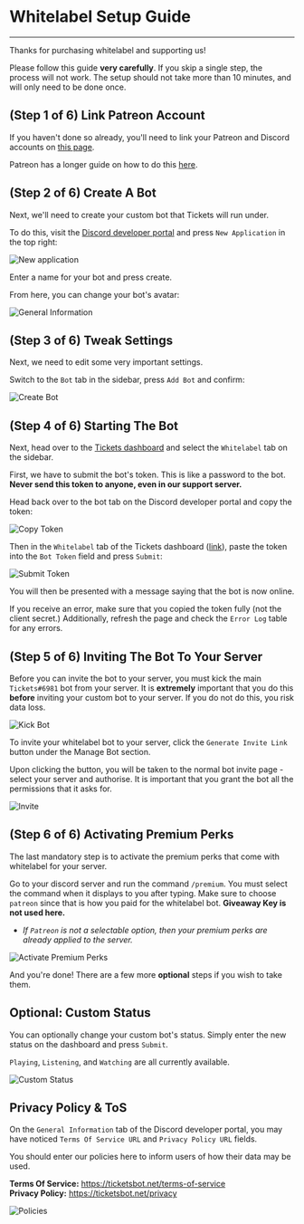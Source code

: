 # Whitelabel Setup Guide
***

Thanks for purchasing whitelabel and supporting us!

Please follow this guide **very carefully**. If you skip a single step, the process will not work. The setup should not take more than 10 minutes, and will only need to be done once.

## (Step 1 of 6) Link Patreon Account 
If you haven't done so already, you'll need to link your Patreon and Discord accounts on [this page](https://www.patreon.com/settings/apps).

Patreon has a longer guide on how to do this [here](https://support.patreon.com/hc/en-us/articles/212052266-Get-my-Discord-role).

## (Step 2 of 6) Create A Bot
Next, we'll need to create your custom bot that Tickets will run under.

To do this, visit the [Discord developer portal](https://discord.com/developers/applications) and press `New Application` in the top right:

![New application](/img/whitelabel/new_application.webp)

Enter a name for your bot and press create.

From here, you can change your bot's avatar:

![General Information](/img/whitelabel/general_information.webp)

## (Step 3 of 6) Tweak Settings
Next, we need to edit some very important settings.

Switch to the `Bot` tab in the sidebar, press `Add Bot` and confirm:

![Create Bot](/img/whitelabel/create_bot.webp)

## (Step 4 of 6) Starting The Bot
Next, head over to the [Tickets dashboard](https://dashboard.ticketsbot.net/whitelabel) and select the `Whitelabel` tab on the sidebar.

First, we have to submit the bot's token. This is like a password to the bot. **Never send this token to anyone, even in our support server.**

Head back over to the bot tab on the Discord developer portal and copy the token:

![Copy Token](/img/whitelabel/copy_token.webp)

Then in the `Whitelabel` tab of the Tickets dashboard ([link](https://dashboard.ticketsbot.net/whitelabel)), paste the token into the `Bot Token` field and press `Submit`:

![Submit Token](/img/whitelabel/submit_token.webp)

You will then be presented with a message saying that the bot is now online.

If you receive an error, make sure that you copied the token fully (not the client secret.) Additionally, refresh the page and check the `Error Log` table for any errors.

## (Step 5 of 6) Inviting The Bot To Your Server
Before you can invite the bot to your server, you must kick the main `Tickets#6981` bot from your server. It is **extremely** important that you do this **before** inviting your custom bot to your server. If you do not do this, you risk data loss.

![Kick Bot](/img/whitelabel/kick_bot.webp)

To invite your whitelabel bot to your server, click the `Generate Invite Link` button under the Manage Bot section.

Upon clicking the button, you will be taken to the normal bot invite page - select your server and authorise. It is important that you grant the bot all the permissions that it asks for.

![Invite](/img/whitelabel/invite.webp)

## (Step 6 of 6) Activating Premium Perks
The last mandatory step is to activate the premium perks that come with whitelabel for your server.

Go to your discord server and run the command `/premium`. You must select the command when it displays to you after typing. Make sure to choose `patreon` since that is how you paid for the whitelabel bot. **Giveaway Key is not used here.**

- *If `Patreon` is not a selectable option, then your premium perks are already applied to the server.*

![Activate Premium Perks](/img/whitelabel/activate_premium.webp)

And you're done! There are a few more **optional** steps if you wish to take them.

## Optional: Custom Status
You can optionally change your custom bot's status. Simply enter the new status on the dashboard and press `Submit`.

`Playing`, `Listening`, and `Watching` are all currently available. 

![Custom Status](/img/whitelabel/custom_status.webp)

## Privacy Policy & ToS
On the `General Information` tab of the Discord developer portal, you may have noticed `Terms Of Service URL` and `Privacy Policy URL` fields.

You should enter our policies here to inform users of how their data may be used.

**Terms Of Service:** https://ticketsbot.net/terms-of-service  
**Privacy Policy:** https://ticketsbot.net/privacy

![Policies](/img/whitelabel/policies.webp)
